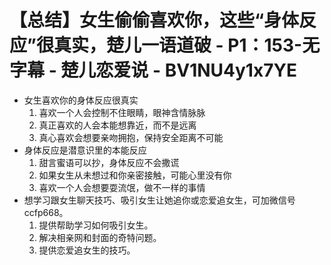 # 【总结】女生偷偷喜欢你，这些“身体反应”很真实，楚儿一语道破 - P1：153-无字幕 - 楚儿恋爱说 - BV1NU4y1x7YE

-   女生喜欢你的身体反应很真实
    1.  喜欢一个人会控制不住眼睛，眼神含情脉脉
    2.  真正喜欢的人会本能想靠近，而不是远离
    3.  真心喜欢会想要亲吻拥抱，保持安全距离不可能
-   身体反应是潜意识里的本能反应
    1.  甜言蜜语可以抄，身体反应不会撒谎
    2.  如果女生从未想过和你亲密接触，可能心里没有你
    3.  喜欢一个人会想要耍流氓，做不一样的事情
-   想学习跟女生聊天技巧、吸引女生让她追你或恋爱追女生，可加微信号ccfp668。
    1.  提供帮助学习如何吸引女生。
    2.  解决相亲网和封面的奇特问题。
    3.  提供恋爱追女生的技巧。